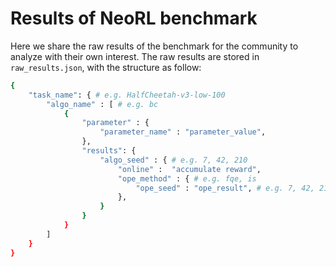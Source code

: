 # Results of NeoRL benchmark
Here we share the raw results of the benchmark for the community to analyze with their own interest. The raw results are stored in `raw_results.json`, with the structure as follow:
```bash
{
    "task_name": { # e.g. HalfCheetah-v3-low-100
        "algo_name" : [ # e.g. bc
            {
                "parameter" : {
                    "parameter_name" : "parameter_value",
                },
                "results": {
                    "algo_seed" : { # e.g. 7, 42, 210
                        "online" :  "accumulate reward",
                        "ope_method" : { # e.g. fqe, is
                            "ope_seed" : "ope_result", # e.g. 7, 42, 210
                        },
                    }
                }
            }
        ]
    }
}
```